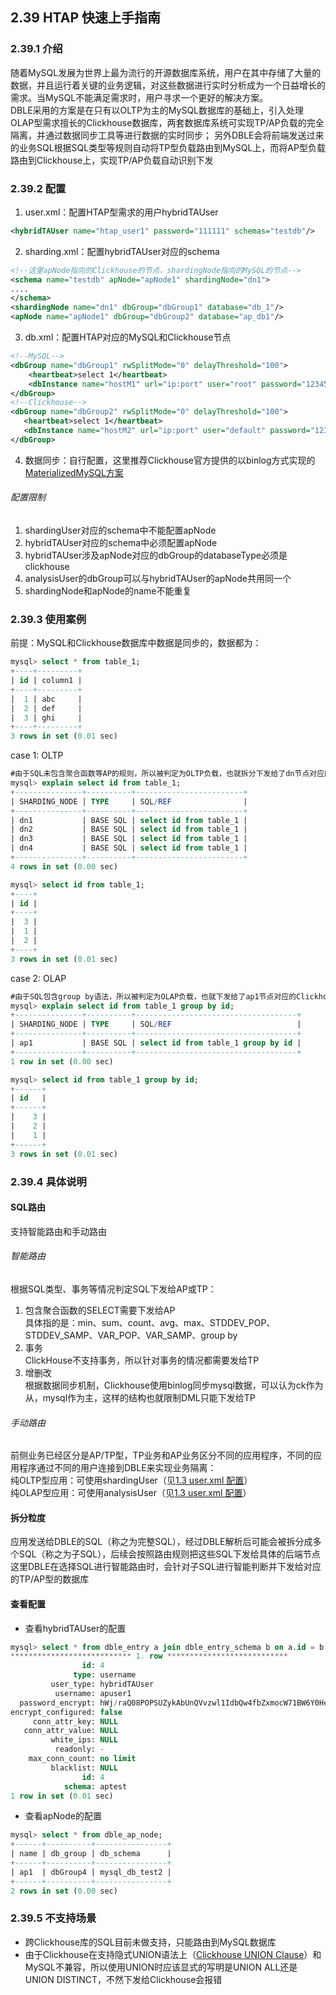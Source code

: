 ## 2.39 HTAP 快速上手指南  

### 2.39.1 介绍  
随着MySQL发展为世界上最为流行的开源数据库系统，用户在其中存储了大量的数据，并且运行着关键的业务逻辑，对这些数据进行实时分析成为一个日益增长的需求。当MySQL不能满足需求时，用户寻求一个更好的解决方案。  
DBLE采用的方案是在只有以OLTP为主的MySQL数据库的基础上，引入处理OLAP型需求擅长的Clickhouse数据库，两套数据库系统可实现TP/AP负载的完全隔离，并通过数据同步工具等进行数据的实时同步；
另外DBLE会将前端发送过来的业务SQL根据SQL类型等规则自动将TP型负载路由到MySQL上，而将AP型负载路由到Clickhouse上，实现TP/AP负载自动识别下发

### 2.39.2 配置
1. user.xml：配置HTAP型需求的用户hybridTAUser
```xml
<hybridTAUser name="htap_user1" password="111111" schemas="testdb"/>
```
2. sharding.xml：配置hybridTAUser对应的schema
```xml
<!--这里apNode指向的Clickhouse的节点，shardingNode指向的MySQL的节点-->
<schema name="testdb" apNode="apNode1" shardingNode="dn1">
....
</schema>
<shardingNode name="dn1" dbGroup="dbGroup1" database="db_1"/>
<apNode name="apNode1" dbGroup="dbGroup2" database="ap_db1"/>
```
3. db.xml：配置HTAP对应的MySQL和Clickhouse节点
```xml
<!--MySQL-->
<dbGroup name="dbGroup1" rwSplitMode="0" delayThreshold="100">
    <heartbeat>select 1</heartbeat>
    <dbInstance name="hostM1" url="ip:port" user="root" password="123456" maxCon="100" minCon="10" primary="true"/>
</dbGroup>
<!--Clickhouse-->
<dbGroup name="dbGroup2" rwSplitMode="0" delayThreshold="100">
   <heartbeat>select 1</heartbeat>
   <dbInstance name="hostM2" url="ip:port" user="default" password="123456" maxCon="100" minCon="10" primary="true" databaseType="clickhouse"/>
</dbGroup>
```
4. 数据同步：自行配置，这里推荐Clickhouse官方提供的以binlog方式实现的[MaterializedMySQL方案](https://clickhouse.com/docs/zh/engines/database-engines/materialized-mysql)

###### 配置限制
1. shardingUser对应的schema中不能配置apNode
2. hybridTAUser对应的schema中必须配置apNode
3. hybridTAUser涉及apNode对应的dbGroup的databaseType必须是clickhouse
4. analysisUser的dbGroup可以与hybridTAUser的apNode共用同一个
5. shardingNode和apNode的name不能重复

### 2.39.3 使用案例
前提：MySQL和Clickhouse数据库中数据是同步的，数据都为：
```sql
mysql> select * from table_1;
+----+---------+
| id | column1 |
+----+---------+
|  1 | abc     |
|  2 | def     |
|  3 | ghi     |
+----+---------+
3 rows in set (0.01 sec)
```
case 1: OLTP
```sql
#由于SQL未包含聚合函数等AP的规则，所以被判定为OLTP负载，也就拆分下发给了dn节点对应的MySQL数据库
mysql> explain select id from table_1;
+---------------+----------+------------------------+
| SHARDING_NODE | TYPE     | SQL/REF                |
+---------------+----------+------------------------+
| dn1           | BASE SQL | select id from table_1 |
| dn2           | BASE SQL | select id from table_1 |
| dn3           | BASE SQL | select id from table_1 |
| dn4           | BASE SQL | select id from table_1 |
+---------------+----------+------------------------+
4 rows in set (0.00 sec)

mysql> select id from table_1;
+----+
| id |
+----+
|  3 |
|  1 |
|  2 |
+----+
3 rows in set (0.01 sec)
```
case 2: OLAP    
```sql
#由于SQL包含group by语法，所以被判定为OLAP负载，也就下发给了ap1节点对应的Clickhouse数据库
mysql> explain select id from table_1 group by id;
+---------------+----------+------------------------------------+
| SHARDING_NODE | TYPE     | SQL/REF                            |
+---------------+----------+------------------------------------+
| ap1           | BASE SQL | select id from table_1 group by id |
+---------------+----------+------------------------------------+
1 row in set (0.00 sec)

mysql> select id from table_1 group by id;
+------+
| id   |
+------+
|    3 |
|    2 |
|    1 |
+------+
3 rows in set (0.01 sec)
```

### 2.39.4 具体说明
#### SQL路由
支持智能路由和手动路由

###### 智能路由
根据SQL类型、事务等情况判定SQL下发给AP或TP：
1. 包含聚合函数的SELECT需要下发给AP     
具体指的是：min、sum、count、avg、max、STDDEV_POP、STDDEV_SAMP、VAR_POP、VAR_SAMP、group by
2. 事务  
   ClickHouse不支持事务，所以针对事务的情况都需要发给TP
3. 增删改  
   根据数据同步机制，Clickhouse使用binlog同步mysql数据，可以认为ck作为从，mysql作为主，这样的结构也就限制DML只能下发给TP

###### 手动路由
前侧业务已经区分是AP/TP型，TP业务和AP业务区分不同的应用程序，不同的应用程序通过不同的用户连接到DBLE来实现业务隔离：   
纯OLTP型应用：可使用shardingUser（见[1.3 user.xml 配置](../1.config_file/1.03_user.xml.md)）   
纯OLAP型应用：可使用analysisUser（见[1.3 user.xml 配置](../1.config_file/1.03_user.xml.md)）

#### 拆分粒度
应用发送给DBLE的SQL（称之为完整SQL），经过DBLE解析后可能会被拆分成多个SQL（称之为子SQL），后续会按照路由规则把这些SQL下发给具体的后端节点    
这里DBLE在选择SQL进行智能路由时，会针对子SQL进行智能判断并下发给对应的TP/AP型的数据库

#### 查看配置
* 查看hybridTAUser的配置
```sql
mysql> select * from dble_entry a join dble_entry_schema b on a.id = b.id where user_type = 'hybridTAUser'\G
*************************** 1. row ***************************
                id: 4
              type: username
         user_type: hybridTAUser
          username: apuser1
  password_encrypt: hWj/raQ08POPSUZykAbUnQVvzwl1IdbQw4fbZxmocW71BW6Y0He0Z0nIZfRkXsbQ4KMPegG4D2KkQnwZpbYMpA==
encrypt_configured: false
     conn_attr_key: NULL
   conn_attr_value: NULL
         white_ips: NULL
          readonly: -
    max_conn_count: no limit
         blacklist: NULL
                id: 4
            schema: aptest
1 row in set (0.01 sec)
```
* 查看apNode的配置
```sql
mysql> select * from dble_ap_node;
+------+----------+----------------+
| name | db_group | db_schema      |
+------+----------+----------------+
| ap1  | dbGroup4 | mysql_db_test2 |
+------+----------+----------------+
2 rows in set (0.00 sec)
```


### 2.39.5 不支持场景  
* 跨Clickhouse库的SQL目前未做支持，只能路由到MySQL数据库
* 由于Clickhouse在支持隐式UNION语法上（[Clickhouse UNION Clause](https://clickhouse.com/docs/en/sql-reference/statements/select/union)）和MySQL不兼容，所以使用UNION时应该显式的写明是UNION ALL还是UNION DISTINCT，不然下发给Clickhouse会报错  

